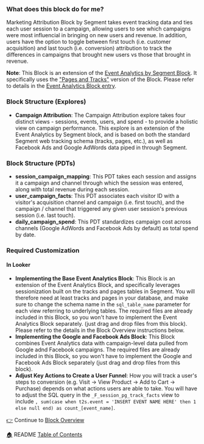 ### What does this block do for me?
Marketing Attribution Block by Segment takes event tracking data and ties each user session to a campaign, allowing users to see which campaigns were most influencial in bringing on new users and revenue. In addition, users have the option to toggle between first touch (i.e. customer acquisition) and last touch (i.e. conversion) attribution to track the differences in campaigns that brought new users vs those that brought in revenue.

**Note**: This Block is an extension of the [Event Analytics by Segment Block](https://looker.com/platform/blocks/source/event-analytics-by-segment). It specifically uses the ["Pages and Tracks"](https://github.com/llooker/segment_bigquery/blob/master/_5_applying_the_segment_block.md) version of the Block. Please refer to details in the [Event Analytics Block entry](https://github.com/llooker/segment_bigquery).

### Block Structure (Explores)
* **Campaign Attribution**: The Campaign Attribution explore takes four distinct views - sessions, events, users, and spend - to provide a holistic view on campaign performance. This explore is an extension of the Event Analytics by Segment block, and is based on both the standard Segment web tracking schema (tracks, pages, etc.), as well as Facebook Ads and Google AdWords data piped in through Segment.

### Block Structure (PDTs)
* **session_campaign_mapping**: This PDT takes each session and assigns it a campaign and channel through which the session was entered, along with total revenue during each session.
* **user_campaign_facts**: This PDT associates each visitor ID with a visitor's acquisition channel and campaign (i.e. first touch), and the campaign / channel that triggered any given user session's previous session (i.e. last touch).
* **daily_campaign_spend**: This PDT standardizes campaign cost across channels (Google AdWords and Facebook Ads by default) as total spend by date.

### Required Customization

#### In Looker
* **Implementing the Base Event Analytics Block**: This Block is an extension of the Event Analytics Block, and specifically leverages sessionization built on the tracks and pages tables in Segment. You will therefore need at least tracks and pages in your database, and make sure to change the schema name in the `sql_table_name` parameter for each view referring to underlying tables. The required files are already included in this Block, so you won't have to implement the Event Analytics Block separately. (just drag and drop files from this block). Please refer to the details in the Block Overview instructions below.
* **Implementing the Google and Facebook Ads Block**: This Block combines Event Analytics data with campaign-level data pulled from Google adnd Facebook campaigns. The required files are already included in this Block, so you won't have to implement the Google and Facebook Ads Block separately (just drag and drop files from this block).
* **Adjust Key Actions to Create a User Funnel**: How you will track a user's steps to conversion (e.g. Visit -> View Product -> Add to Cart -> Purchase) depends on what actions users are able to take. You will have to adjust the SQL query in the `_F_session_pg_track_facts` view to include `, sum(case when t2s.event = 'INSERT EVENT NAME HERE' then 1 else null end) as count_[event_name]`.

[:point_right:](_1_block_overview.md) Continue to [Block Overview](_1_block_overview.md)

[:house:](README.md) README [Table of Contents](README.md)
